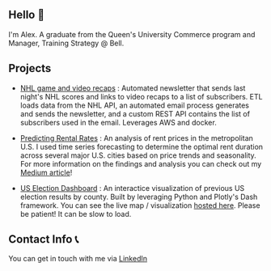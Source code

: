 ## Hello :wave:

I'm Alex. A graduate from the Queen's University Commerce program and Manager, Training Strategy @ Bell. 

## Projects

* [NHL game and video recaps](https://github.com/alexkruczkowski/NHL-video-project) : Automated newsletter that sends last night's NHL scores and links to video recaps to a list of subscribers. ETL loads data from the NHL API, an automated email process generates and sends the newsletter, and a custom REST API contains the list of subscribers used in the email. Leverages AWS and docker. 

* [Predicting Rental Rates](https://github.com/alexkruczkowski/Rental-Rates-Analysis) : An analysis of rent prices in the metropolitan U.S. I used time series forecasting to determine the optimal rent duration across several major U.S. cities based on price trends and seasonality. For more information on the findings and analysis you can check out my [Medium article](https://medium.com/@kruczkowski.ak/how-to-predict-rent-prices-f267db4569d0)!

* [US Election Dashboard](https://github.com/alexkruczkowski/USElectionVisual) : An interactice visualization of previous US election results by county. Built by leveraging Python and Plotly's Dash framework. You can see the live map / visualization [hosted here](https://alexk-dash-app.herokuapp.com/). Please be patient! It can be slow to load.  

## Contact Info :telephone_receiver:

You can get in touch with me via [LinkedIn](https://www.linkedin.com/in/akruczkowski/)
